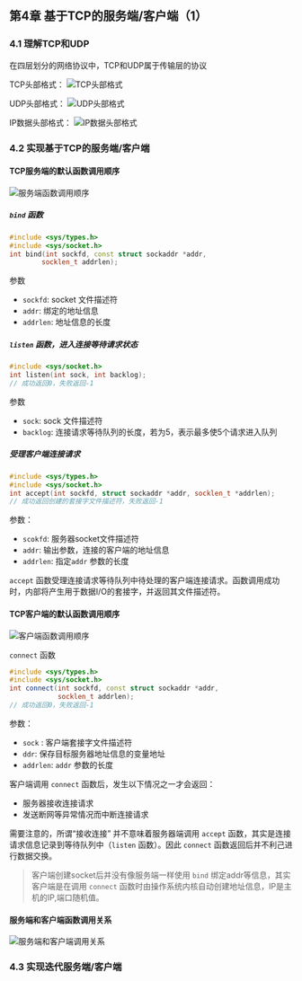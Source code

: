 ## 第4章 基于TCP的服务端/客户端（1）

### 4.1 理解TCP和UDP

在四层划分的网络协议中，TCP和UDP属于传输层的协议

TCP头部格式：
![TCP头部格式](./images/TCP头部格式.webp)


UDP头部格式：
![UDP头部格式](./images/UDP头部格式.webp)


IP数据头部格式：
![IP数据头部格式](./images/IP头部格式.webp)


### 4.2 实现基于TCP的服务端/客户端


#### TCP服务端的默认函数调用顺序

![服务端函数调用顺序](./images/服务端.drawio.png)


##### `bind` 函数
```cpp
#include <sys/types.h>         
#include <sys/socket.h>
int bind(int sockfd, const struct sockaddr *addr,
        socklen_t addrlen);
```
参数
- `sockfd`: socket 文件描述符
- `addr`: 绑定的地址信息
- `addrlen`: 地址信息的长度




##### `listen` 函数，进入连接等待请求状态
```cpp
#include <sys/socket.h>
int listen(int sock, int backlog);
// 成功返回0，失败返回-1
```
参数
- `sock`: sock 文件描述符
- `backlog`: 连接请求等待队列的长度，若为5，表示最多使5个请求进入队列

##### 受理客户端连接请求
```cpp
#include <sys/types.h>     
#include <sys/socket.h>
int accept(int sockfd, struct sockaddr *addr, socklen_t *addrlen);
// 成功返回创建的套接字文件描述符，失败返回-1
```
参数：
- `scokfd`: 服务器socket文件描述符
- `addr`: 输出参数，连接的客户端的地址信息
- `addrlen`: 指定`addr` 参数的长度


`accept` 函数受理连接请求等待队列中待处理的客户端连接请求。函数调用成功时，内部将产生用于数据I/O的套接字，并返回其文件描述符。


#### TCP客户端的默认函数调用顺序
![客户端函数调用顺序](./images/客户端.drawio.png)


`connect` 函数
```cpp
#include <sys/types.h>         
#include <sys/socket.h>
int connect(int sockfd, const struct sockaddr *addr,
            socklen_t addrlen);
// 成功返回0，失败返回-1
```
参数：
- `sock` : 客户端套接字文件描述符
- `ddr`:  保存目标服务器地址信息的变量地址
- `addrlen`:  `addr` 参数的长度


客户端调用 `connect` 函数后，发生以下情况之一才会返回：
- 服务器接收连接请求
- 发送断网等异常情况而中断连接请求

需要注意的，所谓“接收连接” 并不意味着服务器端调用 `accept` 函数，其实是连接请求信息记录到等待队列中（`listen` 函数）。因此 `connect` 函数返回后并不利己进行数据交换。  



> 客户端创建socket后并没有像服务端一样使用 `bind` 绑定addr等信息，其实客户端是在调用 `connect` 函数时由操作系统内核自动创建地址信息，IP是主机的IP,端口随机值。



#### 服务端和客户端函数调用关系


![服务端和客户端调用关系](./images/服务端和客户端.drawio.png)


### 4.3 实现迭代服务端/客户端

